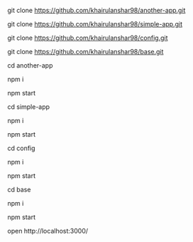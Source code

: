 git clone https://github.com/khairulanshar98/another-app.git

git clone https://github.com/khairulanshar98/simple-app.git

git clone https://github.com/khairulanshar98/config.git

git clone https://github.com/khairulanshar98/base.git


cd another-app

npm i

npm start


cd simple-app

npm i

npm start


cd config

npm i

npm start

cd base

npm i

npm start

open http://localhost:3000/
